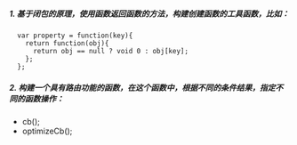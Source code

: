 ##### 1. 基于闭包的原理，使用函数返回函数的方法，构建创建函数的工具函数，比如：

```
  var property = function(key){
    return function(obj){
      return obj == null ? void 0 : obj[key];
    };
  };
```

##### 2. 构建一个具有路由功能的函数，在这个函数中，根据不同的条件结果，指定不同的函数操作：

 - cb();
- optimizeCb();